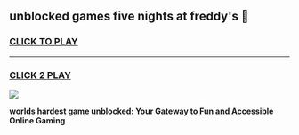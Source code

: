 
## unblocked games five nights at freddy's 👋
<h3>
<a href="https://premium.freeplayer.one?title=unblocked_games_five_nights_at_freddy's&ref=13F">CLICK TO PLAY</a></h3>
<hr>

<h3>
<a href="https://premium.freeplayer.one?title=unblocked_games_five_nights_at_freddy's&ref=13F">CLICK 2 PLAY</a>
  
</h3>

<a href="https://premium.freeplayer.one?title=unblocked_games_five_nights_at_freddy's&ref=12F/"><img src="https://clearcache.store/games.png"></a>


**worlds hardest game unblocked: Your Gateway to Fun and Accessible Online Gaming**
